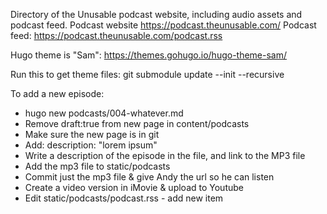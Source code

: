Directory of the Unusable podcast website, including audio assets and podcast feed.
Podcast website https://podcast.theunusable.com/
Podcast feed: https://podcast.theunusable.com/podcast.rss

Hugo theme is "Sam": https://themes.gohugo.io/hugo-theme-sam/

Run this to get theme files:
git submodule update --init --recursive

To add a new episode:
- hugo new podcasts/004-whatever.md
- Remove draft:true from new page in content/podcasts
- Make sure the new page is in git
- Add: description: "lorem ipsum"
- Write a description of the episode in the file, and link to the MP3 file
- Add the mp3 file to static/podcasts
- Commit just the mp3 file & give Andy the url so he can listen
- Create a video version in iMovie & upload to Youtube
- Edit static/podcasts/podcast.rss - add new item
